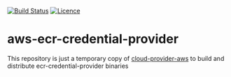 [![Build Status](https://github.com/fred78290/aws-ecr-credential-provider/actions/workflows/ci.yml/badge.svg?branch=master)](https://github.com/Fred78290/Fred78290_aws-ecr-credential-provider/actions)
[![Licence](https://img.shields.io/hexpm/l/plug.svg)](https://github.com/Fred78290/aws-ecr-credential-provider/blob/master/LICENSE)

# aws-ecr-credential-provider

This repository is just a temporary copy of [cloud-provider-aws](https://github.com/kubernetes/cloud-provider-aws.git) to build and distribute ecr-credential-provider binaries